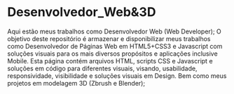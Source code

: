 # Desenvolvedor_Web&3D   
Aqui estão meus trabalhos como Desenvolvedor Web (Web Developer); 
O objetivo deste repositório é armazenar e disponibilizar meus trabalhos como Desenvolvedor de Páginas Web em HTML5+CSS3 e Javascript com soluções visuais para os mais diversos propósitos e aplicações inclusive Mobile.
Esta página contém arquivos HTML, scripts CSS e Javascript e soluções em código para diferentes visuais, visando, usabilidade, responsividade, visibilidade e soluções visuais em Design.
Bem como meus projetos em modelagem 3D (Zbrush e Blender);
